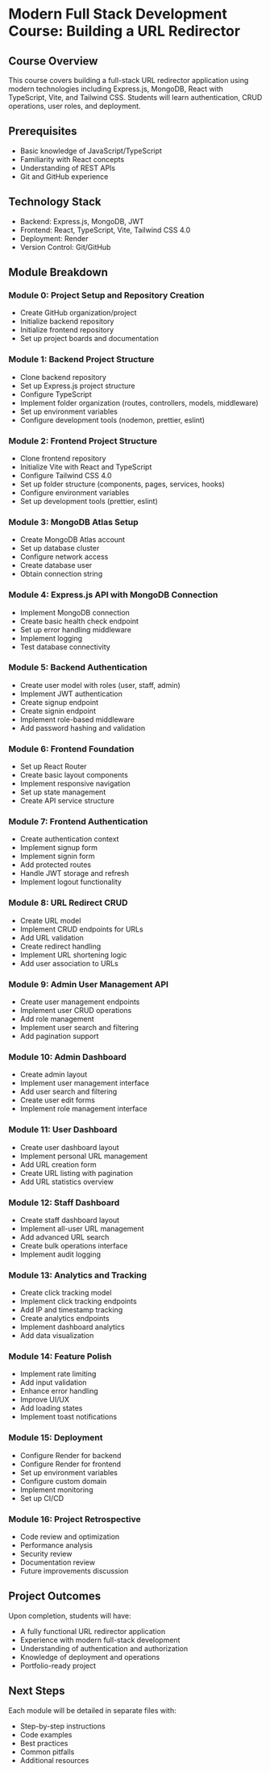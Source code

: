 # Modern Full Stack Development Course: Building a URL Redirector

## Course Overview
This course covers building a full-stack URL redirector application using modern technologies including Express.js, MongoDB, React with TypeScript, Vite, and Tailwind CSS. Students will learn authentication, CRUD operations, user roles, and deployment.

## Prerequisites
- Basic knowledge of JavaScript/TypeScript
- Familiarity with React concepts
- Understanding of REST APIs
- Git and GitHub experience

## Technology Stack
- Backend: Express.js, MongoDB, JWT
- Frontend: React, TypeScript, Vite, Tailwind CSS 4.0
- Deployment: Render
- Version Control: Git/GitHub

## Module Breakdown

### Module 0: Project Setup and Repository Creation
- Create GitHub organization/project
- Initialize backend repository
- Initialize frontend repository
- Set up project boards and documentation

### Module 1: Backend Project Structure
- Clone backend repository
- Set up Express.js project structure
- Configure TypeScript
- Implement folder organization (routes, controllers, models, middleware)
- Set up environment variables
- Configure development tools (nodemon, prettier, eslint)

### Module 2: Frontend Project Structure
- Clone frontend repository
- Initialize Vite with React and TypeScript
- Configure Tailwind CSS 4.0
- Set up folder structure (components, pages, services, hooks)
- Configure environment variables
- Set up development tools (prettier, eslint)

### Module 3: MongoDB Atlas Setup
- Create MongoDB Atlas account
- Set up database cluster
- Configure network access
- Create database user
- Obtain connection string

### Module 4: Express.js API with MongoDB Connection
- Implement MongoDB connection
- Create basic health check endpoint
- Set up error handling middleware
- Implement logging
- Test database connectivity

### Module 5: Backend Authentication
- Create user model with roles (user, staff, admin)
- Implement JWT authentication
- Create signup endpoint
- Create signin endpoint
- Implement role-based middleware
- Add password hashing and validation

### Module 6: Frontend Foundation
- Set up React Router
- Create basic layout components
- Implement responsive navigation
- Set up state management
- Create API service structure

### Module 7: Frontend Authentication
- Create authentication context
- Implement signup form
- Implement signin form
- Add protected routes
- Handle JWT storage and refresh
- Implement logout functionality

### Module 8: URL Redirect CRUD
- Create URL model
- Implement CRUD endpoints for URLs
- Add URL validation
- Create redirect handling
- Implement URL shortening logic
- Add user association to URLs

### Module 9: Admin User Management API
- Create user management endpoints
- Implement user CRUD operations
- Add role management
- Implement user search and filtering
- Add pagination support

### Module 10: Admin Dashboard
- Create admin layout
- Implement user management interface
- Add user search and filtering
- Create user edit forms
- Implement role management interface

### Module 11: User Dashboard
- Create user dashboard layout
- Implement personal URL management
- Add URL creation form
- Create URL listing with pagination
- Add URL statistics overview

### Module 12: Staff Dashboard
- Create staff dashboard layout
- Implement all-user URL management
- Add advanced URL search
- Create bulk operations interface
- Implement audit logging

### Module 13: Analytics and Tracking
- Create click tracking model
- Implement click tracking endpoints
- Add IP and timestamp tracking
- Create analytics endpoints
- Implement dashboard analytics
- Add data visualization

### Module 14: Feature Polish
- Implement rate limiting
- Add input validation
- Enhance error handling
- Improve UI/UX
- Add loading states
- Implement toast notifications

### Module 15: Deployment
- Configure Render for backend
- Configure Render for frontend
- Set up environment variables
- Configure custom domain
- Implement monitoring
- Set up CI/CD

### Module 16: Project Retrospective
- Code review and optimization
- Performance analysis
- Security review
- Documentation review
- Future improvements discussion

## Project Outcomes
Upon completion, students will have:
- A fully functional URL redirector application
- Experience with modern full-stack development
- Understanding of authentication and authorization
- Knowledge of deployment and operations
- Portfolio-ready project

## Next Steps
Each module will be detailed in separate files with:
- Step-by-step instructions
- Code examples
- Best practices
- Common pitfalls
- Additional resources